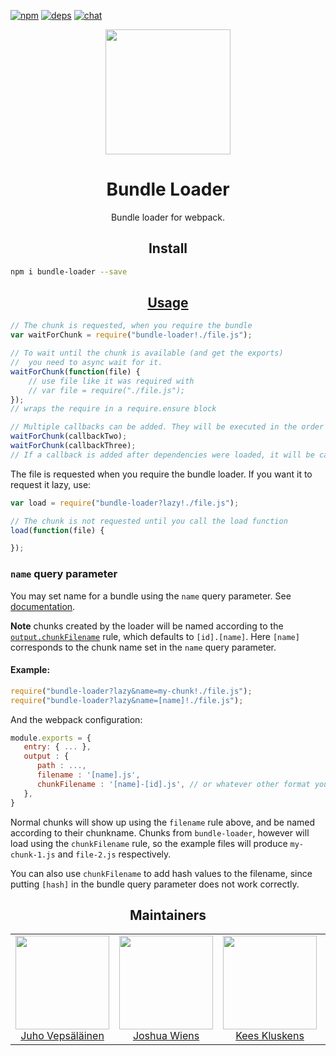 [![npm][npm]][npm-url]
[![deps][deps]][deps-url]
[![chat][chat]][chat-url]

<div align="center">
  <!-- replace with accurate logo e.g from https://worldvectorlogo.com/ -->
  <a href="https://github.com/webpack/webpack">
    <img width="200" height="200" vspace="" hspace="25"
      src="https://cdn.rawgit.com/webpack/media/e7485eb2/logo/icon.svg">
  </a>
  <h1>Bundle Loader</h1>
  <p>Bundle loader for webpack.<p>
</div>

<h2 align="center">Install</h2>

```bash
npm i bundle-loader --save
```

<h2 align="center"><a href="https://webpack.js.org/concepts/loaders">Usage</a></h2>

``` javascript
// The chunk is requested, when you require the bundle
var waitForChunk = require("bundle-loader!./file.js");

// To wait until the chunk is available (and get the exports)
//  you need to async wait for it.
waitForChunk(function(file) {
	// use file like it was required with
	// var file = require("./file.js");
});
// wraps the require in a require.ensure block

// Multiple callbacks can be added. They will be executed in the order of addition. 
waitForChunk(callbackTwo);
waitForChunk(callbackThree);
// If a callback is added after dependencies were loaded, it will be called immediately.
```

The file is requested when you require the bundle loader. If you want it to request it lazy, use:

``` javascript
var load = require("bundle-loader?lazy!./file.js");

// The chunk is not requested until you call the load function
load(function(file) {

});
```
### `name` query parameter

You may set name for a bundle using the `name` query parameter. 
See [documentation](https://github.com/webpack/loader-utils#interpolatename).

**Note** chunks created by the loader will be named according to the 
[`output.chunkFilename`](https://webpack.js.org/configuration/output/#output-chunkfilename) rule, which defaults to `[id].[name]`.
Here `[name]` corresponds to the chunk name set in the `name` query parameter. 

#### Example:

``` js
require("bundle-loader?lazy&name=my-chunk!./file.js");
require("bundle-loader?lazy&name=[name]!./file.js");
```
And the webpack configuration:
``` js
module.exports = {
   entry: { ... },
   output : {
      path : ...,
      filename : '[name].js',
      chunkFilename : '[name]-[id].js', // or whatever other format you want.
   },
}
```

Normal chunks will show up using the `filename` rule above, and be named according to their chunkname. 
Chunks from `bundle-loader`, however will load using the `chunkFilename` rule, so the example files will produce `my-chunk-1.js` and `file-2.js` respectively.

You can also use `chunkFilename` to add hash values to the filename, since putting `[hash]` in the bundle query parameter does not work correctly. 

<h2 align="center">Maintainers</h2>

<table>
  <tbody>
    <tr>
      <td align="center">
        <img width="150" height="150"
        src="https://avatars3.githubusercontent.com/u/166921?v=3&s=150">
        </br>
        <a href="https://github.com/bebraw">Juho Vepsäläinen</a>
      </td>
      <td align="center">
        <img width="150" height="150"
        src="https://avatars2.githubusercontent.com/u/8420490?v=3&s=150">
        </br>
        <a href="https://github.com/d3viant0ne">Joshua Wiens</a>
      </td>
      <td align="center">
        <img width="150" height="150"
        src="https://avatars3.githubusercontent.com/u/533616?v=3&s=150">
        </br>
        <a href="https://github.com/SpaceK33z">Kees Kluskens</a>
      </td>
      <td align="center">
        <img width="150" height="150"
        src="https://avatars3.githubusercontent.com/u/3408176?v=3&s=150">
        </br>
        <a href="https://github.com/TheLarkInn">Sean Larkin</a>
      </td>
    </tr>
  <tbody>
</table>


[npm]: https://img.shields.io/npm/v/bundle-loader.svg
[npm-url]: https://npmjs.com/package/bundle-loader

[deps]: https://david-dm.org/webpack-contrib/bundle-loader.svg
[deps-url]: https://david-dm.org/webpack-contrib/bundle-loader

[chat]: https://img.shields.io/badge/gitter-webpack%2Fwebpack-brightgreen.svg
[chat-url]: https://gitter.im/webpack/webpack
